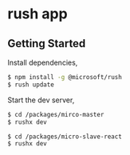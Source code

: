 # rush app

## Getting Started

Install dependencies,

```bash
$ npm install -g @microsoft/rush
$ rush update
```

Start the dev server,

```bash
$ cd /packages/mirco-master 
$ rushx dev

$ cd /packages/micro-slave-react
$ rushx dev
```
